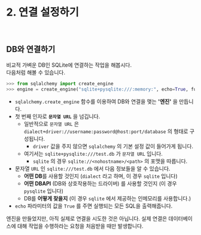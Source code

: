 # 2. 연결 설정하기

<br>

## DB와 연결하기

비교적 가벼운 DB인 SQLite에 연결하는 작업을 해봅시다.  
다음처럼 해볼 수 있습니다.

```python
>>> from sqlalchemy import create_engine
>>> engine = create_engine("sqlite+pysqlite:///:memory:", echo=True, future=True)
```

- `sqlalchemy.create_engine` 함수를 이용하여 DB와 연결을 맺는 **'엔진'** 을 만듭니다.
- 첫 번째 인자로 **`문자열 URL`** 을 넘깁니다.
    -  일반적으로 `문자열 URL`  은 `dialect+driver://username:password@host:port/database` 의 형태로 구성됩니다.
        - `driver` 값을 주지 않으면 `sqlalchemy` 의 기본 설정 값이 들어가게 됩니다.
    -  여기서는 `sqlite+pysqlite:///test.db` 가 `문자열 URL` 입니다.
        - `sqlite` 의 경우 `sqlite://<nohostname>/<path>` 의 포맷을 따릅니다.
- 문자열 `URL` 인 `sqlite:///test.db` 에서 다음 정보들을 알 수 있습니다.
    - **어떤 DB**를 사용할 것인지 (`dialect` 라고 하며, 이 경우 `sqlite` 입니다)
    - **어떤 DBAPI** (DB와 상호작용하는 드라이버) 를 사용할 것인지 (이 경우 `pysqlite` 입니다)
    - DB를 **어떻게 찾을지** (이 경우 `sqlite` 에서 제공하는 인메모리를 사용합니다.)
- `echo` 파라미터의 값을 `True` 를 주면 실행되는 모든 SQL을  출력해줍니다.

엔진을 만들었지만, 아직 실제로 연결을 시도한 것은 아닙니다. 실제 연결은 데이터베이스에 대해 작업을 수행하라는 요청을 처음받을 때만 발생합니다.